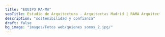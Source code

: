 ```yaml
---
title: "EQUIPO RA·MA"
seoTitle: Estudio de Arquitectura - Arquitectas Madrid | RAMA Arquitectas
description: "sostenibilidad y confianza"
draft: false
bg_image: "images/Fotos web/quienes somos_2.jpg/"
---
```

